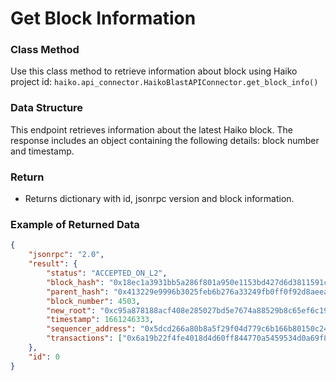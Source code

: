 # Get Block Information

### Class Method
Use this class method to retrieve information about block using Haiko project id:
`haiko.api_connector.HaikoBlastAPIConnector.get_block_info()`

### Data Structure
This endpoint retrieves information about the latest Haiko block. The response includes an object containing the following details: block number and timestamp.

### Return
- Returns dictionary with id, jsonrpc version and block information.

### Example of Returned Data
```json
{
    "jsonrpc": "2.0",
    "result": {
        "status": "ACCEPTED_ON_L2",
        "block_hash": "0x18ec1a3931bb5a286f801a950e1153bd427d6d3811591cc01e6f074615a1f76",
        "parent_hash": "0x413229e9996b3025feb6b276a33249fb0ff0f92d8aeea284deb35ea4093dea2",
        "block_number": 4503,
        "new_root": "0xc95a878188acf408e285027bd5e7674a88529b8c65ef6c1999b3569aea8bc8",
        "timestamp": 1661246333,
        "sequencer_address": "0x5dcd266a80b8a5f29f04d779c6b166b80150c24f2180a75e82427242dab20a9",
        "transactions": ["0x6a19b22f4fe4018d4d60ff844770a5459534d0a69f850f3c9cdcf70a132df94", "0x5fb5b63f0226ef426c81168d0235269398b63aa145ca6a3c47294caa691cfdc"]
    },
    "id": 0
}
```

